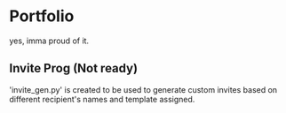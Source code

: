 # Portfolio
yes, imma proud of it.

## Invite Prog (Not ready)  
'invite_gen.py' is created to be used to generate custom invites based on different recipient's names and template assigned.